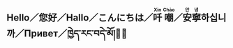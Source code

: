 ## Hello／您好／Hallo／こんにちは／<ruby>吀<rt>Xin</rt></ruby>&nbsp;<ruby>嘲<rt>Chào</rt></ruby>／<ruby>安<rt>안</rt></ruby><ruby>寧<rt>녕</rt></ruby>하십니까／Привет／ཁྱེད་རང་བདེ་མོ།👋🏼

<!--
**YongZS1218/yongzs1218** is a ✨ _special_ ✨ repository because its `README.md` (this file) appears on your GitHub profile.

Here are some ideas to get you started:

- 🔭 I’m currently working on ...
- 🌱 I’m currently learning ...
- 👯 I’m looking to collaborate on ...
- 🤔 I’m looking for help with ...
- 💬 Ask me about ...
- 📫 How to reach me: ...
- 😄 Pronouns: ...
- ⚡ Fun fact: ...
-->
